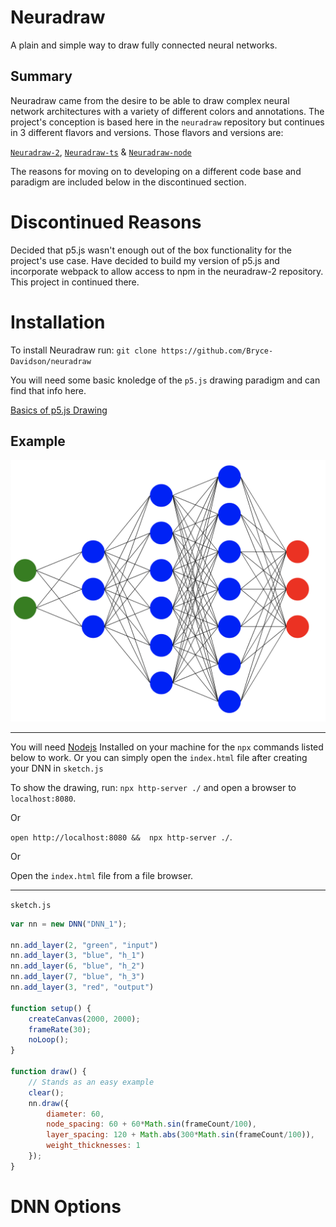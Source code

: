 # Neuradraw

A plain and simple way to draw fully connected neural networks.

## Summary

Neuradraw came from the desire to be able to draw complex neural network architectures with a variety of different colors and annotations. The project's conception is based here in the `neuradraw` repository but continues in 3 different flavors and versions. Those flavors and versions are:

[`Neuradraw-2`](https://github.com/Bryce-Davidson/neuradraw-2), [`Neuradraw-ts`](https://github.com/Bryce-Davidson/neuradraw-ts) & [`Neuradraw-node`](https://github.com/Bryce-Davidson/neuradraw-node)

The reasons for moving on to developing on a different code base and paradigm are included below in the discontinued section.

# Discontinued Reasons

Decided that p5.js wasn't enough out of the box functionality for the project's use case. Have decided to build my version of p5.js and incorporate webpack to allow access to npm in the neuradraw-2 repository. This project in continued there.

# Installation

To install Neuradraw run:
`git clone https://github.com/Bryce-Davidson/neuradraw`

You will need some basic knoledge of the `p5.js` drawing paradigm and can find that info here.

[Basics of p5.js Drawing](https://www.youtube.com/watch?v=D1ELEeIs0j8)


## Example

![DNN](./DNN.png)

--- 

You will need [Nodejs](https://nodejs.org/en/) Installed on your machine for the `npx` commands listed below to work. Or you can simply open the `index.html` file after creating your DNN in `sketch.js`

To show the drawing, run: `npx http-server ./` and open a browser to `localhost:8080`.

Or  

`open http://localhost:8080 &&  npx http-server ./`.

Or

Open the `index.html` file from a file browser.

---
`sketch.js`

```javascript
var nn = new DNN("DNN_1");

nn.add_layer(2, "green", "input")
nn.add_layer(3, "blue", "h_1")
nn.add_layer(6, "blue", "h_2")
nn.add_layer(7, "blue", "h_3")
nn.add_layer(3, "red", "output")

function setup() {
    createCanvas(2000, 2000);
    frameRate(30);
    noLoop();
}

function draw() {
    // Stands as an easy example
    clear();
    nn.draw({
        diameter: 60,
        node_spacing: 60 + 60*Math.sin(frameCount/100),
        layer_spacing: 120 + Math.abs(300*Math.sin(frameCount/100)),
        weight_thicknesses: 1
    });
}

```

# DNN Options

```javascript

```